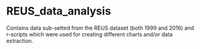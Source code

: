 # REUS_data_analysis
Contains data sub-setted from the REUS dataset (both 1999 and 2016) and r-scripts which were used for creating different charts and/or data extraction.

